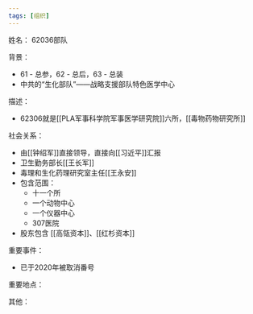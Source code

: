 ```yaml
---
tags: [组织]
---
```


姓名：
62036部队

背景：
- 61 - 总参，62 - 总后，63 - 总装
- 中共的“生化部队”——战略支援部队特色医学中心

描述：
- 62306就是[[PLA军事科学院军事医学研究院]]六所，[[毒物药物研究所]]

社会关系：
- 由[[钟绍军]]直接领导，直接向[[习近平]]汇报
- 卫生勤务部长[[王长军]]
- 毒理和生化药理研究室主任[[王永安]]
- 包含范围：
	- 十一个所
	- 一个动物中心
	- 一个仪器中心
	- 307医院
- 股东包含 [[高瓴资本]]、[[红杉资本]]

重要事件：
- 已于2020年被取消番号

重要地点：

其他：
